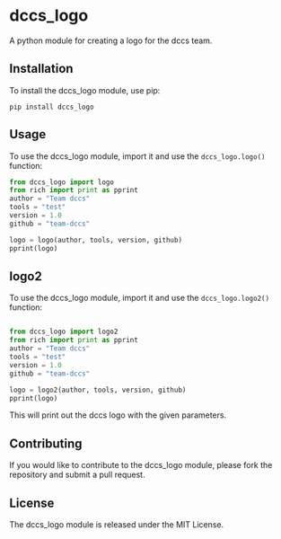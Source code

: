 # dccs_logo

A python module for creating a logo for the dccs team.

## Installation

To install the dccs_logo module, use pip:

```
pip install dccs_logo
```

## Usage

To use the dccs_logo module, import it and use the `dccs_logo.logo()` function:

```python
from dccs_logo import logo
from rich import print as pprint
author = "Team dccs"
tools = "test"
version = 1.0
github = "team-dccs"

logo = logo(author, tools, version, github)
pprint(logo)
```

## logo2

To use the dccs_logo module, import it and use the `dccs_logo.logo2()` function:
```python

from dccs_logo import logo2
from rich import print as pprint
author = "Team dccs"
tools = "test"
version = 1.0
github = "team-dccs"

logo = logo2(author, tools, version, github)
pprint(logo)
```

This will print out the dccs logo with the given parameters.

## Contributing

If you would like to contribute to the dccs_logo module, please fork the repository and submit a pull request.

## License

The dccs_logo module is released under the MIT License.
